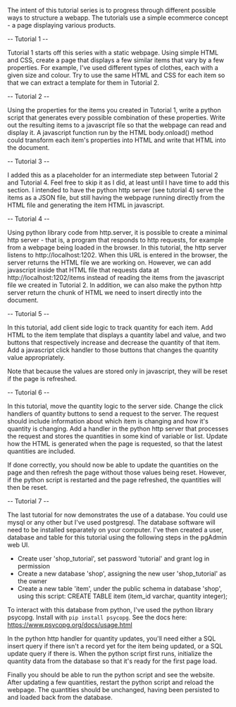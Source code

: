 The intent of this tutorial series is to progress through different possible ways to structure a webapp. The tutorials use a simple ecommerce concept - a page displaying various products.


-- Tutorial 1 --

Tutorial 1 starts off this series with a static webpage. Using simple HTML and CSS, create a page that displays a few similar items that vary by a few properties. For example, I've used different types of clothes, each with a given size and colour. Try to use the same HTML and CSS for each item so that we can extract a template for them in Tutorial 2.


-- Tutorial 2 --

Using the properties for the items you created in Tutorial 1, write a python script that generates every possible combination of these properties. Write out the resulting items to a javascript file so that the webpage can read and display it. A javascript function run by the HTML body.onload() method could transform each item's properties into HTML and write that HTML into the document.


-- Tutorial 3 --

I added this as a placeholder for an intermediate step between Tutorial 2 and Tutorial 4. Feel free to skip it as I did, at least until I have time to add this section. I intended to have the python http server (see tutorial 4) serve the items as a JSON file, but still having the webpage running directly from the HTML file and generating the item HTML in javascript.


-- Tutorial 4 --

Using python library code from http.server, it is possible to create a minimal http server - that is, a program that responds to http requests, for example from a webpage being loaded in the browser. In this tutorial, the http server listens to http://localhost:1202. When this URL is entered in the browser, the server returns the HTML file we are working on. However, we can add javascript inside that HTML file that requests data at http://localhost:1202/items instead of reading the items from the javascript file we created in Tutorial 2. In addition, we can also make the python http server return the chunk of HTML we need to insert directly into the document.


-- Tutorial 5 --

In this tutorial, add client side logic to track quantity for each item. Add HTML to the item template that displays a quantity label and value, and two buttons that respectively increase and decrease the quantity of that item. Add a javascript click handler to those buttons that changes the quantity value appropriately.

Note that because the values are stored only in javascript, they will be reset if the page is refreshed.


-- Tutorial 6 --

In this tutorial, move the quantity logic to the server side. Change the click handlers of quantity buttons to send a request to the server. The request should include information about which item is changing and how it's quantity is changing. Add a handler in the python http server that processes the request and stores the quantities in some kind of variable or list. Update how the HTML is generated when the page is requested, so that the latest quantities are included.

If done correctly, you should now be able to update the quantities on the page and then refresh the page without those values being reset. However, if the python script is restarted and the page refreshed, the quantities will then be reset.


-- Tutorial 7 --

The last tutorial for now demonstrates the use of a database. You could use mysql or any other but I've used postgresql. The database software will need to be installed separately on your computer. I've then created a user, database and table for this tutorial using the following steps in the pgAdmin web UI.
 - Create user 'shop_tutorial', set password 'tutorial' and grant log in permission
 - Create a new database 'shop', assigning the new user 'shop_tutorial' as the owner
 - Create a new table 'item', under the public schema in database 'shop', using this script: CREATE TABLE item (item_id varchar, quantity integer);

To interact with this database from python, I've used the python library psycopg. Install with `pip install psycopg`. See the docs here: https://www.psycopg.org/docs/usage.html

In the python http handler for quantity updates, you'll need either a SQL insert query if there isn't a record yet for the item being updated, or a SQL update query if there is. When the python script first runs, initialize the quantity data from the database so that it's ready for the first page load.

Finally you should be able to run the python script and see the website. After updating a few quantities, restart the python script and reload the webpage. The quantities should be unchanged, having been persisted to and loaded back from the database.
